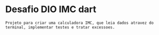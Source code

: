 # Desafio DIO IMC dart
`Projeto para criar uma calculadora IMC, que leia dados atravez do terminal, implementar testes e tratar excessoes.`
